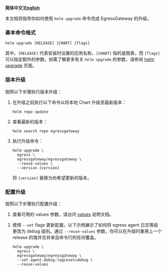 **简体中文**|[**English**](./Upgrade.en.md)

本文档将指导你如何使用 `helm upgrade` 命令完成 EgressGateway 的升级。

### 基本命令格式

```shell
helm upgrade [RELEASE] [CHART] [flags]
```

其中，`[RELEASE]` 代表安装时设置的应用名称，`[CHART]` 指的是图表，而 `[flags]` 可以指定额外的参数。如需了解更多有关 `helm upgrade` 的参数，请参阅 [helm upgrade](https://helm.sh/docs/helm/helm_upgrade/) 页面。

### 版本升级

按照以下步骤执行版本升级：

1. 在升级之前执行以下命令以将本地 Chart 升级至最新版本：

    ```shell
    helm repo update
    ```

2. 查看最新的版本：

    ```shell
    helm search repo egressgateway
    ```

3. 执行升级命令：

    ```shell
    helm upgrade \
      egress \
      egressgateway/egressgateway \
      --reuse-values \
      --version [version]
    ```

   将 `[version]` 替换为你希望更新的版本。

### 配置升级

按照以下步骤执行配置升级：

1. 查看可用的 values 参数，请访问 [values](https://github.com/spidernet-io/egressgateway/tree/main/charts) 说明文档。

2. 使用 `--set` flags 更新配置。以下示例展示了如何将 egress agent 日志等级更改为 debug 级别。通过 `--reuse-values` 参数，你可以在升级时重用上一个 release 的值并合并来自命令行的任何覆盖。

    ```shell
    helm upgrade \
      egress \
      egressgateway/egressgateway \
      --set agent.debug.logLevel=debug \
      --reuse-values
    ```
